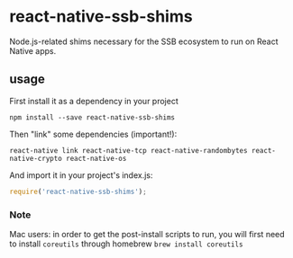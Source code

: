 # react-native-ssb-shims

Node.js-related shims necessary for the SSB ecosystem to run on React Native apps.

## usage

First install it as a dependency in your project

```
npm install --save react-native-ssb-shims
```

Then "link" some dependencies (important!):

```
react-native link react-native-tcp react-native-randombytes react-native-crypto react-native-os
```

And import it in your project's index.js:

```js
require('react-native-ssb-shims');
```

### Note
Mac users: in order to get the post-install scripts to run, you will first need to install `coreutils` through homebrew
```brew install coreutils```

